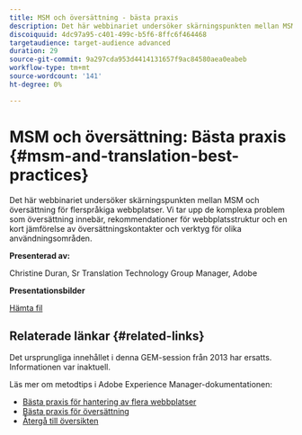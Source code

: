 ```yaml
---
title: MSM och översättning - bästa praxis
description: Det här webbinariet undersöker skärningspunkten mellan MSM och översättning för flerspråkiga webbplatser. Vi tar upp de komplexa problem som översättning innebär, rekommendationer för webbplatsstruktur och en kort jämförelse av översättningskontakter och verktyg för olika användningsområden.
discoiquuid: 4dc97a95-c401-499c-b5f6-8ffc6f464468
targetaudience: target-audience advanced
duration: 29
source-git-commit: 9a297cda953d4414131657f9ac84580aea0eabeb
workflow-type: tm+mt
source-wordcount: '141'
ht-degree: 0%

---
```


# MSM och översättning: Bästa praxis {#msm-and-translation-best-practices}

Det här webbinariet undersöker skärningspunkten mellan MSM och översättning för flerspråkiga webbplatser. Vi tar upp de komplexa problem som översättning innebär, rekommendationer för webbplatsstruktur och en kort jämförelse av översättningskontakter och verktyg för olika användningsområden.

**Presenterad av:**

Christine Duran, Sr Translation Technology Group Manager, Adobe

**Presentationsbilder**

[Hämta fil](assets/20130731-adobe-msm-and-translation-best-practices.pdf)

## Relaterade länkar {#related-links}

Det ursprungliga innehållet i denna GEM-session från 2013 har ersatts. Informationen var inaktuell.

Läs mer om metodtips i Adobe Experience Manager-dokumentationen:

* [Bästa praxis för hantering av flera webbplatser](https://docs.adobe.com/docs/en/aem/6-1/administer/sites/msm/msm-bp.html)
* [Bästa praxis för översättning](https://docs.adobe.com/docs/en/aem/6-1/administer/sites/translation/tc-bp.html)
* [Återgå till översikten](https://helpx.adobe.com/experience-manager/kt/eseminars/gems/aem-index.html)
